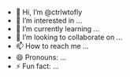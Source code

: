 - 👋 Hi, I’m @ctrlwtofly
- 👀 I’m interested in ...
- 🌱 I’m currently learning ...
- 💞️ I’m looking to collaborate on ...
- 📫 How to reach me ...
- 😄 Pronouns: ...
- ⚡ Fun fact: ...

<!---
ctrlwtofly/ctrlwtofly is a ✨ special ✨ repository because its `README.md` (this file) appears on your GitHub profile.
You can click the Preview link to take a look at your changes.
--->
